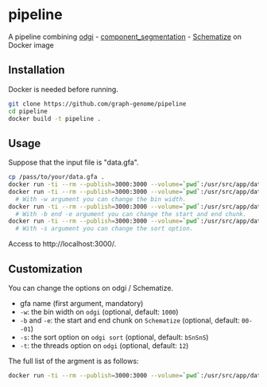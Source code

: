 # pipeline

A pipeline combining [odgi](https://github.com/vgteam/odgi) - [component_segmentation](https://github.com/graph-genome/component_segmentation) - [Schematize](https://github.com/graph-genome/Schematize) on Docker image

## Installation

Docker is needed before running.

```bash
git clone https://github.com/graph-genome/pipeline
cd pipeline
docker build -t pipeline .
```

## Usage

Suppose that the input file is "data.gfa".

```bash
cp /pass/to/your/data.gfa .
docker run -ti --rm --publish=3000:3000 --volume=`pwd`:/usr/src/app/data pipeline data/data.gfa
docker run -ti --rm --publish=3000:3000 --volume=`pwd`:/usr/src/app/data pipeline data/data.gfa -w 10000 
  # With -w argument you can change the bin width.
docker run -ti --rm --publish=3000:3000 --volume=`pwd`:/usr/src/app/data pipeline data/data.gfa -w 10000 -b 00 -e 01 
  # With -b end -e argument you can change the start and end chunk.
docker run -ti --rm --publish=3000:3000 --volume=`pwd`:/usr/src/app/data pipeline data/data.gfa -w 10000 -b 00 -e 01 -s S
  # With -s argument you can change the sort option.
```

Access to http://localhost:3000/.

## Customization

You can change the options on odgi / Schematize.

* gfa name (first argument, mandatory)
* `-w`: the bin width on `odgi` (optional, default: `1000`)
* `-b` and `-e`: the start and end chunk on `Schematize` (optional, default: `00--01`)
* `-s`: the sort option on `odgi sort` (optional, default: `bSnSnS`)
* `-t`: the threads option on `odgi` (optional, default: `12`)

The full list of the argment is as follows:

```bash
docker run -ti --rm --publish=3000:3000 --volume=`pwd`:/usr/src/app/data pipeline -h
```


